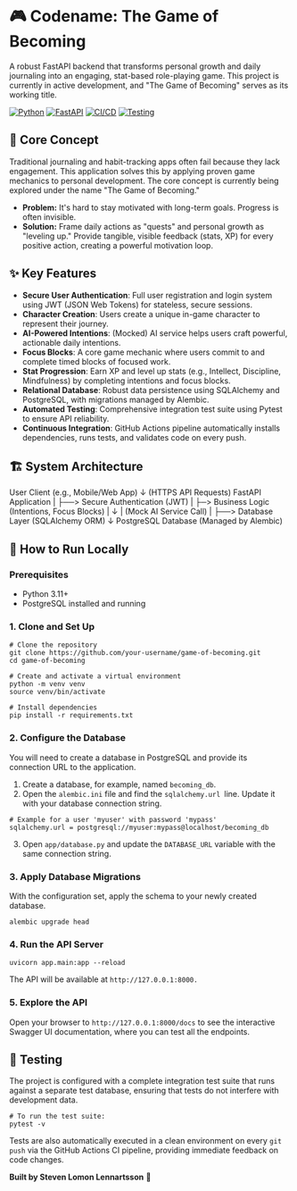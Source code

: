 # 🎮 Codename: The Game of Becoming

A robust FastAPI backend that transforms personal growth and daily journaling into an engaging, stat-based role-playing game. This project is currently in active development, and "The Game of Becoming" serves as its working title.

[![Python](https://img.shields.io/badge/Python-3.11-blue.svg)](https://www.python.org/downloads/)
[![FastAPI](https://img.shields.io/badge/FastAPI-Latest-teal)](https://fastapi.tiangolo.com)
[![CI/CD](https://github.com/StevenLomon/game-of-becoming/actions/workflows/ci.yml/badge.svg)](https://github.com/StevenLomon/game-of-becoming/actions/workflows/ci.yml)
[![Testing](https://img.shields.io/badge/Tests-100%25%20Passed-brightgreen)](tests/)

## 🎯 Core Concept

Traditional journaling and habit-tracking apps often fail because they lack engagement. This application solves this by applying proven game mechanics to personal development. The core concept is currently being explored under the name "The Game of Becoming."

-   **Problem:** It's hard to stay motivated with long-term goals. Progress is often invisible.
-   **Solution:** Frame daily actions as "quests" and personal growth as "leveling up." Provide tangible, visible feedback (stats, XP) for every positive action, creating a powerful motivation loop.

## ✨ Key Features

-   **Secure User Authentication**: Full user registration and login system using JWT (JSON Web Tokens) for stateless, secure sessions.
-   **Character Creation**: Users create a unique in-game character to represent their journey.
-   **AI-Powered Intentions**: (Mocked) AI service helps users craft powerful, actionable daily intentions.
-   **Focus Blocks**: A core game mechanic where users commit to and complete timed blocks of focused work.
-   **Stat Progression**: Earn XP and level up stats (e.g., Intellect, Discipline, Mindfulness) by completing intentions and focus blocks.
-   **Relational Database**: Robust data persistence using SQLAlchemy and PostgreSQL, with migrations managed by Alembic.
-   **Automated Testing**: Comprehensive integration test suite using Pytest to ensure API reliability.
-   **Continuous Integration**: GitHub Actions pipeline automatically installs dependencies, runs tests, and validates code on every push.

## 🏗️ System Architecture
User Client (e.g., Mobile/Web App)
↓ (HTTPS API Requests)
FastAPI Application
|
├──> Secure Authentication (JWT)
|
├─> Business Logic (Intentions, Focus Blocks)
|     ↓
|   (Mock AI Service Call)
|
├──> Database Layer (SQLAlchemy ORM)
↓
PostgreSQL Database (Managed by Alembic)

## 🚀 How to Run Locally

### Prerequisites
-   Python 3.11+
-   PostgreSQL installed and running

### 1. Clone and Set Up

```console
# Clone the repository
git clone https://github.com/your-username/game-of-becoming.git
cd game-of-becoming

# Create and activate a virtual environment
python -m venv venv
source venv/bin/activate

# Install dependencies
pip install -r requirements.txt
```

### 2. Configure the Database

You will need to create a database in PostgreSQL and provide its connection URL to the application.

1. Create a database, for example, named `becoming_db`.
2. Open the `alembic.ini` file and find the `sqlalchemy.url `line. Update it with your database connection string.

```console
# Example for a user 'myuser' with password 'mypass'
sqlalchemy.url = postgresql://myuser:mypass@localhost/becoming_db
```

3. Open `app/database.py` and update the `DATABASE_URL` variable with the same connection string.

### 3. Apply Database Migrations
With the configuration set, apply the schema to your newly created database.
```console
alembic upgrade head
```

### 4. Run the API Server
```console
uvicorn app.main:app --reload
```
The API will be available at `http://127.0.0.1:8000.`

### 5. Explore the API
Open your browser to `http://127.0.0.1:8000/docs` to see the interactive Swagger UI documentation, where you can test all the endpoints.

## 🧪 Testing
The project is configured with a complete integration test suite that runs against a separate test database, ensuring that tests do not interfere with development data.

```console
# To run the test suite:
pytest -v
```

Tests are also automatically executed in a clean environment on every `git push` via the GitHub Actions CI pipeline, providing immediate feedback on code changes.

**Built by Steven Lomon Lennartsson** 🌱